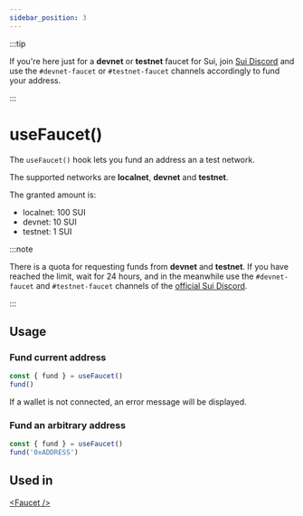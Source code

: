 ```yaml
---
sidebar_position: 3
---
```


:::tip

If you're here just for a **devnet** or **testnet** faucet for Sui, join [Sui Discord](https://discord.gg/sui) and use the `#devnet-faucet` or `#testnet-faucet` channels accordingly to fund your address.

:::

# useFaucet()

The `useFaucet()` hook lets you fund an address an a test network.

The supported networks are **localnet**, **devnet** and **testnet**.

The granted amount is:
- localnet: 100 SUI
- devnet: 10 SUI
- testnet: 1 SUI

:::note

There is a quota for requesting funds from **devnet** and **testnet**. 
If you have reached the limit, wait for 24 hours, and in the meanwhile use the `#devnet-faucet` and `#testnet-faucet` channels of the [official Sui Discord](https://discord.gg/sui).

:::

## Usage

### Fund current address

```ts title="MyComponent.tsx"
const { fund } = useFaucet()
fund()
```

If a wallet is not connected, an error message will be displayed.

### Fund an arbitrary address

```ts title="MyComponent.tsx"
const { fund } = useFaucet()
fund('0xADDRESS')
```

## Used in

[\<Faucet \/\>](../components/Faucet.md)
